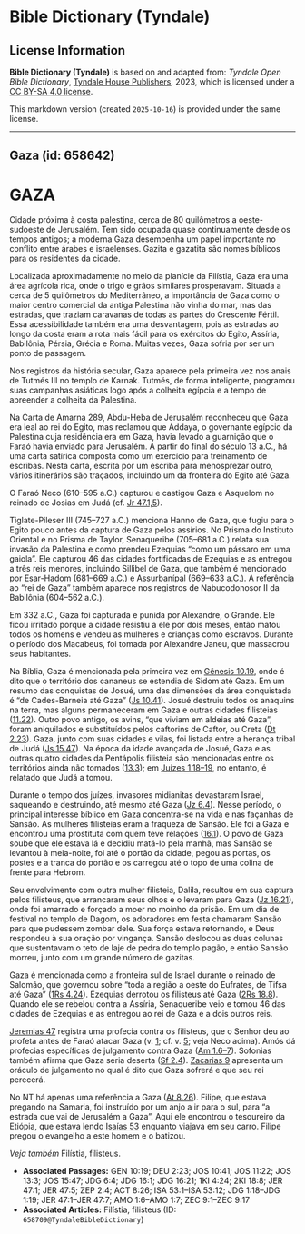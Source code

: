 # Bible Dictionary (Tyndale)

## License Information

**Bible Dictionary (Tyndale)** is based on and adapted from: _Tyndale Open Bible Dictionary_, [Tyndale House Publishers](https://tyndaleopenresources.com/), 2023, which is licensed under a [CC BY-SA 4.0 license](https://creativecommons.org/licenses/by-sa/4.0/legalcode.en).

This markdown version (created `2025-10-16`) is provided under the same license.



--------------------------------

## Gaza (id: 658642)

GAZA
====

Cidade próxima à costa palestina, cerca de 80 quilômetros a oeste\-sudoeste de Jerusalém. Tem sido ocupada quase continuamente desde os tempos antigos; a moderna Gaza desempenha um papel importante no conflito entre árabes e israelenses. Gazita e gazatita são nomes bíblicos para os residentes da cidade.

Localizada aproximadamente no meio da planície da Filístia, Gaza era uma área agrícola rica, onde o trigo e grãos similares prosperavam. Situada a cerca de 5 quilômetros do Mediterrâneo, a importância de Gaza como o maior centro comercial da antiga Palestina não vinha do mar, mas das estradas, que traziam caravanas de todas as partes do Crescente Fértil. Essa acessibilidade também era uma desvantagem, pois as estradas ao longo da costa eram a rota mais fácil para os exércitos do Egito, Assíria, Babilônia, Pérsia, Grécia e Roma. Muitas vezes, Gaza sofria por ser um ponto de passagem.

Nos registros da história secular, Gaza aparece pela primeira vez nos anais de Tutmés III no templo de Karnak. Tutmés, de forma inteligente, programou suas campanhas asiáticas logo após a colheita egípcia e a tempo de apreender a colheita da Palestina.

Na Carta de Amarna 289, Abdu\-Heba de Jerusalém reconheceu que Gaza era leal ao rei do Egito, mas reclamou que Addaya, o governante egípcio da Palestina cuja residência era em Gaza, havia levado a guarnição que o Faraó havia enviado para Jerusalém. A partir do final do século 13 a.C., há uma carta satírica composta como um exercício para treinamento de escribas. Nesta carta, escrita por um escriba para menosprezar outro, vários itinerários são traçados, incluindo um da fronteira do Egito até Gaza.

O Faraó Neco (610–595 a.C.) capturou e castigou Gaza e Asquelom no reinado de Josias em Judá (cf. [Jr 47\.1,5](https://ref.ly/Jer47:1,Jer47:5)).

Tiglate\-Pileser III (745–727 a.C.) menciona Hanno de Gaza, que fugiu para o Egito pouco antes da captura de Gaza pelos assírios. No Prisma do Instituto Oriental e no Prisma de Taylor, Senaqueribe (705–681 a.C.) relata sua invasão da Palestina e como prendeu Ezequias “como um pássaro em uma gaiola”. Ele capturou 46 das cidades fortificadas de Ezequias e as entregou a três reis menores, incluindo Sillibel de Gaza, que também é mencionado por Esar\-Hadom (681–669 a.C.) e Assurbanípal (669–633 a.C.). A referência ao “rei de Gaza” também aparece nos registros de Nabucodonosor II da Babilônia (604–562 a.C.).

Em 332 a.C., Gaza foi capturada e punida por Alexandre, o Grande. Ele ficou irritado porque a cidade resistiu a ele por dois meses, então matou todos os homens e vendeu as mulheres e crianças como escravos. Durante o período dos Macabeus, foi tomada por Alexandre Janeu, que massacrou seus habitantes.

Na Bíblia, Gaza é mencionada pela primeira vez em [Gênesis 10\.19](https://ref.ly/Gen10:19), onde é dito que o território dos cananeus se estendia de Sidom até Gaza. Em um resumo das conquistas de Josué, uma das dimensões da área conquistada é “de Cades\-Barneia até Gaza” ([Js 10\.41](https://ref.ly/Josh10:41)). Josué destruiu todos os anaquins na terra, mas alguns permaneceram em Gaza e outras cidades filisteias ([11\.22](https://ref.ly/Josh11:22)). Outro povo antigo, os avins, “que viviam em aldeias até Gaza”, foram aniquilados e substituídos pelos caftorins de Caftor, ou Creta ([Dt 2\.23](https://ref.ly/Deut2:23)). Gaza, junto com suas cidades e vilas, foi listada entre a herança tribal de Judá ([Js 15\.47](https://ref.ly/Josh15:47)). Na época da idade avançada de Josué, Gaza e as outras quatro cidades da Pentápolis filisteia são mencionadas entre os territórios ainda não tomados ([13\.3](https://ref.ly/Josh13:3)); em [Juízes 1\.18–19](https://ref.ly/Judg1:18-Judg1:19), no entanto, é relatado que Judá a tomou.

Durante o tempo dos juízes, invasores midianitas devastaram Israel, saqueando e destruindo, até mesmo até Gaza ([Jz 6\.4](https://ref.ly/Judg6:4)). Nesse período, o principal interesse bíblico em Gaza concentra\-se na vida e nas façanhas de Sansão. As mulheres filisteias eram a fraqueza de Sansão. Ele foi a Gaza e encontrou uma prostituta com quem teve relações ([16\.1](https://ref.ly/Judg16:1)). O povo de Gaza soube que ele estava lá e decidiu matá\-lo pela manhã, mas Sansão se levantou à meia\-noite, foi até o portão da cidade, pegou as portas, os postes e a tranca do portão e os carregou até o topo de uma colina de frente para Hebrom.

Seu envolvimento com outra mulher filisteia, Dalila, resultou em sua captura pelos filisteus, que arrancaram seus olhos e o levaram para Gaza ([Jz 16\.21](https://ref.ly/Judg16:21)), onde foi amarrado e forçado a moer no moinho da prisão. Em um dia de festival no templo de Dagom, os adoradores em festa chamaram Sansão para que pudessem zombar dele. Sua força estava retornando, e Deus respondeu à sua oração por vingança. Sansão deslocou as duas colunas que sustentavam o teto de laje de pedra do templo pagão, e então Sansão morreu, junto com um grande número de gazitas.

Gaza é mencionada como a fronteira sul de Israel durante o reinado de Salomão, que governou sobre “toda a região a oeste do Eufrates, de Tifsa até Gaza” ([1Rs 4\.24](https://ref.ly/1Kgs4:24)). Ezequias derrotou os filisteus até Gaza ([2Rs 18\.8](https://ref.ly/2Kgs18:8)). Quando ele se rebelou contra a Assíria, Senaqueribe veio e tomou 46 das cidades de Ezequias e as entregou ao rei de Gaza e a dois outros reis.

[Jeremias 47](https://ref.ly/Jer47:1-Jer47:7) registra uma profecia contra os filisteus, que o Senhor deu ao profeta antes de Faraó atacar Gaza (v. [1](https://ref.ly/Jer47:1); cf. v. [5](https://ref.ly/Jer47:5); veja Neco acima). Amós dá profecias específicas de julgamento contra Gaza ([Am 1\.6–7](https://ref.ly/Amos1:6-Amos1:7)). Sofonias também afirma que Gaza seria deserta ([Sf 2\.4](https://ref.ly/Zeph2:4)). [Zacarias 9](https://ref.ly/Zech9:1-Zech9:17) apresenta um oráculo de julgamento no qual é dito que Gaza sofrerá e que seu rei perecerá.

No NT há apenas uma referência a Gaza ([At 8\.26](https://ref.ly/Acts8:26)). Filipe, que estava pregando na Samaria, foi instruído por um anjo a ir para o sul, para “a estrada que vai de Jerusalém a Gaza”. Aqui ele encontrou o tesoureiro da Etiópia, que estava lendo [Isaías 53](https://ref.ly/Isa53:1-Isa53:12) enquanto viajava em seu carro. Filipe pregou o evangelho a este homem e o batizou.

*Veja também* Filístia, filisteus.

* **Associated Passages:** GEN 10:19; DEU 2:23; JOS 10:41; JOS 11:22; JOS 13:3; JOS 15:47; JDG 6:4; JDG 16:1; JDG 16:21; 1KI 4:24; 2KI 18:8; JER 47:1; JER 47:5; ZEP 2:4; ACT 8:26; ISA 53:1–ISA 53:12; JDG 1:18–JDG 1:19; JER 47:1–JER 47:7; AMO 1:6–AMO 1:7; ZEC 9:1–ZEC 9:17
* **Associated Articles:** Filístia, filisteus (ID: `658709@TyndaleBibleDictionary`)

